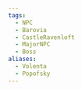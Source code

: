 ```yaml
---
tags:
  - NPC
  - Barovia
  - CastleRavenloft
  - MajorNPC
  - Boss
aliases:
  - Volenta
  - Popofsky
---
```

